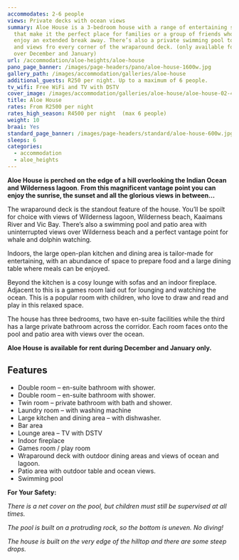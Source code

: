 ```yaml
---
accommodates: 2-6 people
views: Private decks with ocean views
summary: Aloe House is a 3-bedroom house with a range of entertaining spaces
  that make it the perfect place for families or a group of friends who want to
  enjoy an extended break away. There’s also a private swimming pool to laze by
  and views fro every corner of the wraparound deck. (only available for rent
  over December and January)
url: /accommodation/aloe-heights/aloe-house
pano_page_banner: /images/page-headers/pano/aloe-house-1600w.jpg
gallery_path: /images/accommodation/galleries/aloe-house
additional_guests: R250 per night. Up to a maximum of 6 people.
tv_wifi: Free WiFi and TV with DSTV
cover_image: /images/accommodation/galleries/aloe-house/aloe-house-02-480w.jpg
title: Aloe House
rates: From R2500 per night
rates_high_season: R4500 per night  (max 6 people)
weight: 10
braai: Yes
standard_page_banner: /images/page-headers/standard/aloe-house-600w.jpg
sleeps: 6
categories:
  - accommodation
  - aloe_heights
---
```

**Aloe House is perched on the edge of a hill overlooking the Indian Ocean and Wilderness lagoon**. **From this magnificent vantage point you can enjoy the sunrise, the sunset and all the glorious views in between…**

The wraparound deck is the standout feature of the house. You’ll be spoilt for choice with views of Wilderness lagoon, Wilderness beach, Kaaimans River and Vic Bay. There’s also a swimming pool and patio area with uninterrupted views over Wilderness beach and a perfect vantage point for whale and dolphin watching.

Indoors, the large open-plan kitchen and dining area is tailor-made for entertaining, with an abundance of space to prepare food and a large dining table where meals can be enjoyed.

Beyond the kitchen is a cosy lounge with sofas and an indoor fireplace. Adjacent to this is a games room laid out for lounging and watching the ocean. This is a popular room with children, who love to draw and read and play in this relaxed space.

The house has three bedrooms, two have en-suite facilities while the third has a large private bathroom across the corridor. Each room faces onto the pool and patio area with views over the ocean.

**Aloe House is available for rent during December and January only.**

## Features

* Double room – en-suite bathroom with shower.
* Double room – en-suite bathroom with shower.
* Twin room – private bathroom with bath and shower.
* Laundry room – with washing machine
* Large kitchen and dining area – with dishwasher.
* Bar area
* Lounge area – TV with DSTV
* Indoor fireplace
* Games room / play room
* Wraparound deck with outdoor dining areas and views of ocean and lagoon.
* Patio area with outdoor table and ocean views.
* Swimming pool 

**For Your Safety:**

*There is a net cover on the pool, but children must still be supervised at all times.*

*The pool is built on a protruding rock, so the bottom is uneven. No diving!*

*The house is built on the very edge of the hilltop and there are some steep drops.*